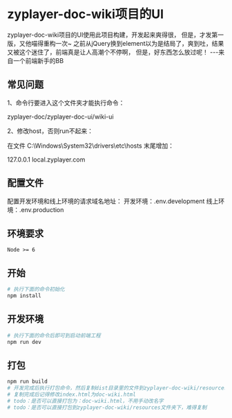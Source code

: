 # zyplayer-doc-wiki项目的UI
zyplayer-doc-wiki项目的UI使用此项目构建，开发起来爽得很，
但是，才发第一版，又他喵得重构一次~
之前从jQuery换到element以为是结局了，爽到吐，结果又被这个迷住了，前端真是让人高潮个不停啊，
但是，好东西怎么放过呢！
---来自一个前端新手的BB

## 常见问题

1、命令行要进入这个文件夹才能执行命令：

zyplayer-doc/zyplayer-doc-ui/wiki-ui

2、修改host，否则run不起来：

在文件 C:\Windows\System32\drivers\etc\hosts 末尾增加：

127.0.0.1 local.zyplayer.com

## 配置文件

配置开发环境和线上环境的请求域名地址：
开发环境：.env.development
线上环境：.env.production

## 环境要求

`Node >= 6`

## 开始

``` bash
# 执行下面的命令初始化
npm install
```

## 开发环境

``` bash
# 执行下面的命令后即可到启动前端工程
npm run dev
```

## 打包

``` bash
npm run build
# 开发完成后执行打包命令，然后复制dist目录里的文件到zyplayer-doc-wiki/resources目录下
# 复制完成后记得修改index.html为doc-wiki.html
# todo：是否可以直接打包为：doc-wiki.html，不用手动改名字
# todo：是否可以直接打包到zyplayer-doc-wiki/resources文件夹下，难得复制
```
